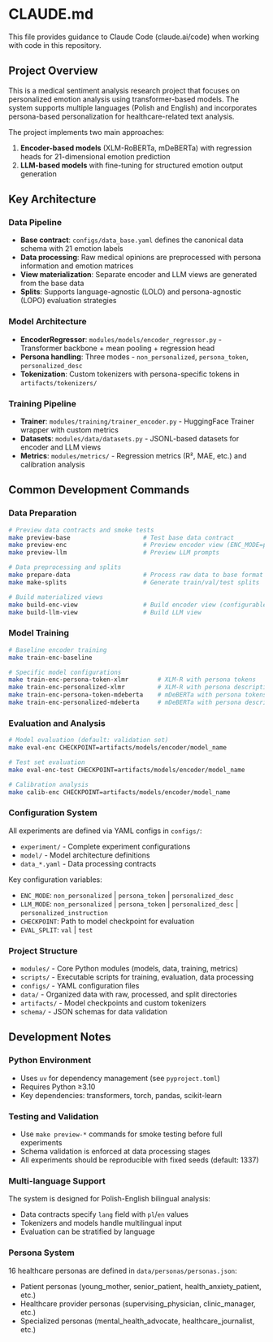 # CLAUDE.md

This file provides guidance to Claude Code (claude.ai/code) when working with code in this repository.

## Project Overview

This is a medical sentiment analysis research project that focuses on personalized emotion analysis using transformer-based models. The system supports multiple languages (Polish and English) and incorporates persona-based personalization for healthcare-related text analysis.

The project implements two main approaches:
1. **Encoder-based models** (XLM-RoBERTa, mDeBERTa) with regression heads for 21-dimensional emotion prediction
2. **LLM-based models** with fine-tuning for structured emotion output generation

## Key Architecture

### Data Pipeline
- **Base contract**: `configs/data_base.yaml` defines the canonical data schema with 21 emotion labels
- **Data processing**: Raw medical opinions are preprocessed with persona information and emotion matrices
- **View materialization**: Separate encoder and LLM views are generated from the base data
- **Splits**: Supports language-agnostic (LOLO) and persona-agnostic (LOPO) evaluation strategies

### Model Architecture
- **EncoderRegressor**: `modules/models/encoder_regressor.py` - Transformer backbone + mean pooling + regression head
- **Persona handling**: Three modes - `non_personalized`, `persona_token`, `personalized_desc`
- **Tokenization**: Custom tokenizers with persona-specific tokens in `artifacts/tokenizers/`

### Training Pipeline
- **Trainer**: `modules/training/trainer_encoder.py` - HuggingFace Trainer wrapper with custom metrics
- **Datasets**: `modules/data/datasets.py` - JSONL-based datasets for encoder and LLM views
- **Metrics**: `modules/metrics/` - Regression metrics (R², MAE, etc.) and calibration analysis

## Common Development Commands

### Data Preparation
```bash
# Preview data contracts and smoke tests
make preview-base                    # Test base data contract
make preview-enc                     # Preview encoder view (ENC_MODE=persona_token)
make preview-llm                     # Preview LLM prompts

# Data preprocessing and splits
make prepare-data                    # Process raw data to base format
make make-splits                     # Generate train/val/test splits

# Build materialized views
make build-enc-view                  # Build encoder view (configurable mode)
make build-llm-view                  # Build LLM view
```

### Model Training
```bash
# Baseline encoder training
make train-enc-baseline

# Specific model configurations
make train-enc-persona-token-xlmr        # XLM-R with persona tokens
make train-enc-personalized-xlmr         # XLM-R with persona descriptions
make train-enc-persona-token-mdeberta    # mDeBERTa with persona tokens
make train-enc-personalized-mdeberta     # mDeBERTa with persona descriptions
```

### Evaluation and Analysis
```bash
# Model evaluation (default: validation set)
make eval-enc CHECKPOINT=artifacts/models/encoder/model_name

# Test set evaluation
make eval-enc-test CHECKPOINT=artifacts/models/encoder/model_name

# Calibration analysis
make calib-enc CHECKPOINT=artifacts/models/encoder/model_name
```

### Configuration System
All experiments are defined via YAML configs in `configs/`:
- `experiment/` - Complete experiment configurations
- `model/` - Model architecture definitions
- `data_*.yaml` - Data processing contracts

Key configuration variables:
- `ENC_MODE`: `non_personalized` | `persona_token` | `personalized_desc`
- `LLM_MODE`: `non_personalized` | `persona_token` | `personalized_desc` | `personalized_instruction`
- `CHECKPOINT`: Path to model checkpoint for evaluation
- `EVAL_SPLIT`: `val` | `test`

### Project Structure
- `modules/` - Core Python modules (models, data, training, metrics)
- `scripts/` - Executable scripts for training, evaluation, data processing
- `configs/` - YAML configuration files
- `data/` - Organized data with raw, processed, and split directories
- `artifacts/` - Model checkpoints and custom tokenizers
- `schema/` - JSON schemas for data validation

## Development Notes

### Python Environment
- Uses `uv` for dependency management (see `pyproject.toml`)
- Requires Python ≥3.10
- Key dependencies: transformers, torch, pandas, scikit-learn

### Testing and Validation
- Use `make preview-*` commands for smoke testing before full experiments
- Schema validation is enforced at data processing stages
- All experiments should be reproducible with fixed seeds (default: 1337)

### Multi-language Support
The system is designed for Polish-English bilingual analysis:
- Data contracts specify `lang` field with `pl`/`en` values
- Tokenizers and models handle multilingual input
- Evaluation can be stratified by language

### Persona System
16 healthcare personas are defined in `data/personas/personas.json`:
- Patient personas (young_mother, senior_patient, health_anxiety_patient, etc.)
- Healthcare provider personas (supervising_physician, clinic_manager, etc.)
- Specialized personas (mental_health_advocate, healthcare_journalist, etc.)
